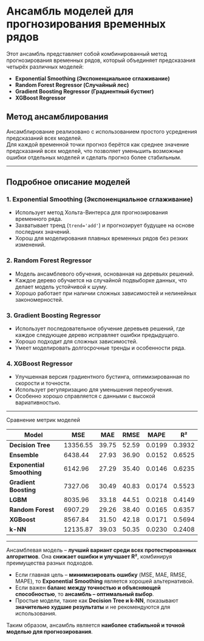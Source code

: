 # Ансамбль моделей для прогнозирования временных рядов

Этот ансамбль представляет собой комбинированный метод прогнозирования временных рядов, который объединяет предсказания четырёх различных моделей:

- **Exponential Smoothing (Экспоненциальное сглаживание)**
- **Random Forest Regressor (Случайный лес)**
- **Gradient Boosting Regressor (Градиентный бустинг)**
- **XGBoost Regressor**

## Метод ансамблирования
Ансамблирование реализовано с использованием простого усреднения предсказаний всех моделей.  
Для каждой временной точки прогноз берётся как среднее значение предсказаний всех моделей, что позволяет уменьшить возможные ошибки отдельных моделей и сделать прогноз более стабильным.

---

## Подробное описание моделей

### 1. Exponential Smoothing (Экспоненциальное сглаживание)
- Использует метод Хольта-Винтерса для прогнозирования временного ряда.
- Захватывает тренд (`trend='add'`) и прогнозирует будущее на основе последних значений.
- Хорош для моделирования плавных временных рядов без резких изменений.

### 2. Random Forest Regressor
- Модель ансамблевого обучения, основанная на деревьях решений.
- Каждое дерево обучается на случайной подвыборке данных, что делает модель устойчивой к шуму.
- Хорошо работает при наличии сложных зависимостей и нелинейных закономерностей.

### 3. Gradient Boosting Regressor
- Использует последовательное обучение деревьев решений, где каждое следующее дерево исправляет ошибки предыдущего.
- Хорошо подходит для сложных зависимостей.
- Умеет моделировать долгосрочные тренды и особенности ряда.

### 4. XGBoost Regressor
- Улучшенная версия градиентного бустинга, оптимизированная по скорости и точности.
- Использует регуляризацию для уменьшения переобучения.
- Особенно хорошо справляется с данными с высокой вариативностью.

---

Сравнение метрик моделей

| Model                  | MSE        | MAE      | RMSE     | MAPE   | R²     |
|------------------------|-----------|----------|----------|--------|--------|
| **Decision Tree**      | 13356.55  | 39.75    | 52.59    | 0.0199 | 0.3932 |
| **Ensemble**           | 6438.44   | 27.93    | 36.90    | 0.0152 | 0.6525 |
| **Exponential Smoothing** | 6142.96   | 27.29    | 35.40    | 0.0146 | 0.6235 |
| **Gradient Boosting**  | 7327.06   | 30.49    | 40.83    | 0.0174 | 0.5523 |
| **LGBM**              | 8035.96   | 33.18    | 44.51    | 0.0218 | 0.4149 |
| **Random Forest**      | 6907.29   | 29.26    | 38.40    | 0.0165 | 0.6357 |
| **XGBoost**           | 8567.84   | 31.50    | 42.18    | 0.0171 | 0.5694 |
| **k-NN**              | 12135.87  | 39.03    | 50.35    | 0.0230 | 0.2408 |

---

Ансамблевая модель – **лучший вариант среди всех протестированных алгоритмов**. Она **снижает ошибки и улучшает R²**, комбинируя преимущества разных подходов.  

- Если главная цель – **минимизировать ошибку** (MSE, MAE, RMSE, MAPE), то **Exponential Smoothing** является хорошей альтернативой.
- Если важен **баланс между точностью и объясняющей способностью**, то **ансамбль – оптимальный выбор**.
- Простые модели, такие как **Decision Tree и k-NN**, показывают **значительно худшие результаты** и не рекомендуются для использования.

Таким образом, ансамбль является **наиболее стабильной и точной моделью для прогнозирования**.
